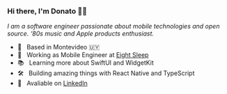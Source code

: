 ### Hi there, I'm Donato 👋🏻

*I am a software engineer passionate about mobile technologies and open source. ‘80s music and Apple products enthusiast.*

- 📍 &nbsp; Based in Montevideo 🇺🇾 
- 💼 &nbsp; Working as Mobile Engineer at [Eight Sleep](https://www.eightsleep.com)
- 📚 &nbsp; Learning more about SwiftUI and WidgetKit
- 🛠 &nbsp; Building amazing things with React Native and TypeScript
- 🔗 &nbsp; Avaliable on [LinkedIn](https://www.linkedin.com/in/donatoaguirre24)
